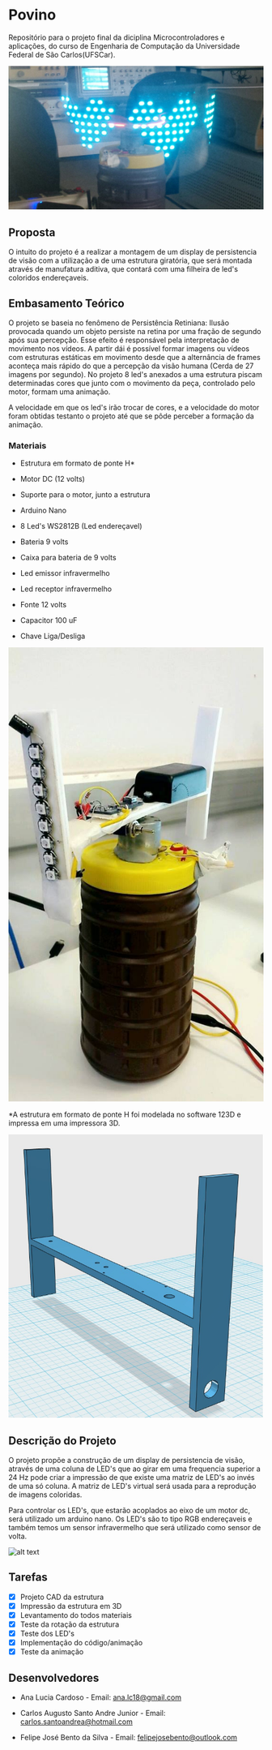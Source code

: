# Povino

Repositório para o projeto final da diciplina Microcontroladores e aplicações, do curso de Engenharia de Computação da Universidade Federal de São Carlos(UFSCar).

![alt text](https://github.com/carlos-sa/povino/blob/master/images/hearts.jpeg)

## Proposta

O intuito do projeto é a realizar a montagem de um display de persistencia de visão com a utilização a de uma estrutura giratória, que será montada através de manufatura aditiva, que contará com uma filheira de led's coloridos endereçaveis. 

## Embasamento Teórico

O projeto se baseia no fenômeno de Persistência Retiniana: Ilusão provocada quando um objeto persiste na retina por uma fração de segundo após sua percepção. Esse efeito é responsável pela interpretação de movimento nos vídeos. A partir dái é possível formar imagens ou vídeos com estruturas estáticas em movimento desde que a alternância de frames aconteça mais rápido do que a percepção da visão humana (Cerda de 27 imagens por segundo). No projeto 8 led's anexados a uma estrutura piscam determinadas cores que junto com o movimento da peça, controlado pelo motor, formam uma animação.

A velocidade em que os led's irão trocar de cores, e a velocidade do motor foram obtidas testanto o projeto até que se pôde perceber a formação da animação.

### Materiais

- Estrutura em formato de ponte H*

- Motor DC (12 volts)

- Suporte para o motor, junto a estrutura

- Arduino Nano

- 8 Led's WS2812B (Led endereçavel)

- Bateria 9 volts 

- Caixa para bateria de 9 volts

- Led emissor infravermelho

- Led receptor infravermelho

- Fonte 12 volts

- Capacitor 100 uF

- Chave Liga/Desliga

![alt text](https://github.com/carlos-sa/povino/blob/master/Estrutura%20do%20projeto.jpg)

*A estrutura em formato de ponte H foi modelada no software 123D e impressa em uma impressora 3D.

![alt text](https://github.com/carlos-sa/povino/blob/master/images/modelo_estruturaH.jpeg)

## Descrição do Projeto

O projeto propõe a construção de um display de persistencia de visão, através de uma coluna de LED's que ao girar em uma frequencia superior a 24 Hz pode criar a impressão de que existe uma matriz de LED's ao invés de uma só coluna. A matriz de LED's virtual será usada para a reprodução de imagens coloridas.

Para controlar os LED's, que estarão acoplados ao eixo de um motor dc, será utilizado um arduino nano. Os LED's são to tipo RGB endereçaveis e também temos um sensor infravermelho que será utilizado como sensor de volta.

![alt text](https://youtu.be/xx5EOAy6Ocg)

## Tarefas 

 - [x] Projeto CAD da estrutura
 - [x] Impressão da estrutura em 3D
 - [x] Levantamento do todos materiais
 - [x] Teste da rotação da estrutura
 - [x] Teste dos LED's 
 - [x] Implementação do código/animação 
 - [x] Teste da animação

## Desenvolvedores

- Ana Lucia Cardoso - Email: ana.lc18@gmail.com

- Carlos Augusto Santo Andre Junior - Email: carlos.santoandrea@hotmail.com

- Felipe José Bento da Silva - Email: felipejosebento@outlook.com
